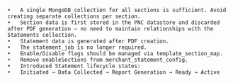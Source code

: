 	•	A single MongoDB collection for all sections is sufficient. Avoid creating separate collections per section.
	•	Section data is first stored in the PNC datastore and discarded after PDF generation — no need to maintain relationships with the Statements collection.
	•	Statement data is generated after PDF creation.
	•	The statement_job is no longer required.
	•	Enable/Disable flags should be managed via template_section_map.
	•	Remove enableSections from merchant_statement_config.
	•	Introduced Statement lifecycle states:
	•	Initiated → Data Collected → Report Generation → Ready → Active
